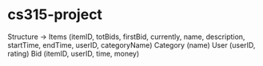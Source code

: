 # cs315-project

Structure ->
      Items (itemID, totBids, firstBid, currently, name, description, startTime, endTime, userID, categoryName)
      Category (name)
      User (userID, rating)
      Bid (itemID, userID, time, money)
